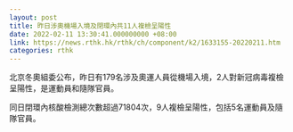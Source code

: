 ```yaml
---
layout: post
title: 昨日涉奧機場入境及閉環內共11人複檢呈陽性
date: 2022-02-11 13:30:41.000000000 +08:00
link: https://news.rthk.hk/rthk/ch/component/k2/1633155-20220211.htm
categories: rthk
---
```


北京冬奧組委公布，昨日有179名涉及奧運人員從機場入境，2人對新冠病毒複檢呈陽性，是運動員和隨隊官員。

同日閉環內核酸檢測總次數超過71804次，9人複檢呈陽性，包括5名運動員及隨隊官員。
